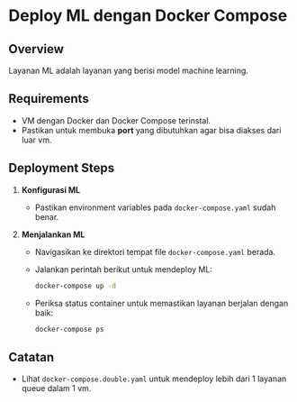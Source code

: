 # Deploy ML dengan Docker Compose

## Overview

Layanan ML adalah layanan yang berisi model machine learning.

## Requirements

- VM dengan Docker dan Docker Compose terinstal.
- Pastikan untuk membuka **port** yang dibutuhkan agar bisa diakses dari luar vm.

## Deployment Steps

1. **Konfigurasi ML**

   - Pastikan environment variables pada `docker-compose.yaml` sudah benar.

2. **Menjalankan ML**

   - Navigasikan ke direktori tempat file `docker-compose.yaml` berada.
   - Jalankan perintah berikut untuk mendeploy ML:

     ```sh
     docker-compose up -d
     ```

   - Periksa status container untuk memastikan layanan berjalan dengan baik:

     ```sh
     docker-compose ps
     ```

## Catatan

- Lihat `docker-compose.double.yaml` untuk mendeploy lebih dari 1 layanan queue dalam 1 vm.
